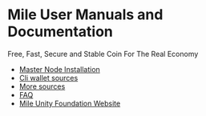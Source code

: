 # Mile User Manuals and Documentation 
Free, Fast, Secure and Stable Coin For The Real Economy

<!--ts-->
   * [Master Node Installation](https://github.com/mile-core/mile-docs/wiki/Master-Node-Installation)
   * [Cli wallet sources](https://github.com/mile-core/mile-csa-jsonrpc-client)
   * [More sources](https://github.com/mile-core)
   * [FAQ](https://github.com/mile-core/mile-docs/wiki/faq)
   * [Mile Unity Foundation Website](https://mile.global)
<!--te-->
